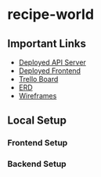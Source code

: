 # recipe-world

## Important Links

- [Deployed API Server]()
- [Deployed Frontend]()
- [Trello Board](https://trello.com/invite/b/WHOxshME/b573f01527cd641c23d23ea20e53df29/fspp-project)
- [ERD](https://miro.com/app/board/uXjVPchVqvo=/?share_link_id=172676559922)
- [Wireframes](https://wireframe.cc/WRnIoR)

## Local Setup

### Frontend Setup

### Backend Setup
